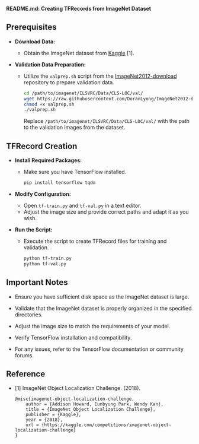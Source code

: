 **README.md: Creating TFRecords from ImageNet Dataset**

## Prerequisites

- **Download Data:**
  - Obtain the ImageNet dataset from [Kaggle](https://www.kaggle.com/competitions/imagenet-object-localization-challenge/data) [1].
  
- **Validation Data Preparation:**
  - Utilize the `valprep.sh` script from the [ImageNet2012-download](https://github.com/DoranLyong/ImageNet2012-download) repository to prepare validation data.
    ```bash
    cd /path/to/imagenet/ILSVRC/Data/CLS-LOC/val/
    wget https://raw.githubusercontent.com/DoranLyong/ImageNet2012-download/main/valprep.sh
    chmod +x valprep.sh
    ./valprep.sh
    ```
    Replace `/path/to/imagenet/ILSVRC/Data/CLS-LOC/val/` with the path to the validation images from the dataset.
  
## TFRecord Creation

- **Install Required Packages:**
  - Make sure you have TensorFlow installed.
    ```bash
    pip install tensorflow tqdm
    ```

- **Modify Configuration:**
  - Open `tf-train.py` and `tf-val.py` in a text editor.
  - Adjust the image size and provide correct paths and adapt it as you wish.

- **Run the Script:**
  - Execute the script to create TFRecord files for training and validation.
    ```bash
    python tf-train.py
    python tf-val.py
    ```

## Important Notes

- Ensure you have sufficient disk space as the ImageNet dataset is large.

- Validate that the ImageNet dataset is properly organized in the specified directories.

- Adjust the image size to match the requirements of your model.

- Verify TensorFlow installation and compatibility.

- For any issues, refer to the TensorFlow documentation or community forums.

## Reference

  - [1] ImageNet Object Localization Challenge. (2018).
    ```
    @misc{imagenet-object-localization-challenge,
        author = {Addison Howard, Eunbyung Park, Wendy Kan},
        title = {ImageNet Object Localization Challenge},
        publisher = {Kaggle},
        year = {2018},
        url = {https://kaggle.com/competitions/imagenet-object-localization-challenge}
    }
    ```

